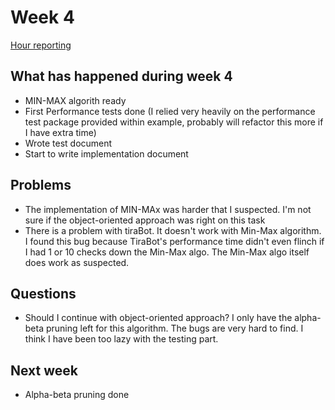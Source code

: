 # Week 4

[Hour reporting](/documentation/Hour_reporting.md)

## What has happened during week 4
* MIN-MAX algorith ready
* First Performance tests done (I relied very heavily on the performance test package provided within example, probably will refactor this more if I have extra time)
* Wrote test document
* Start to write implementation document


## Problems
* The implementation of MIN-MAx was harder that I suspected. I'm not sure if the object-oriented approach was right on this task
* There is a problem with tiraBot. It doesn't work with Min-Max algorithm. I found this bug because TiraBot's performance time didn't even flinch if I had 1 or 10 checks down the Min-Max algo. The Min-Max algo itself does work as suspected.


## Questions
* Should I continue with object-oriented approach? I only have the alpha-beta pruning left for this algorithm. The bugs are very hard to find. I think I have been too lazy with the testing part.


## Next week
* Alpha-beta pruning done